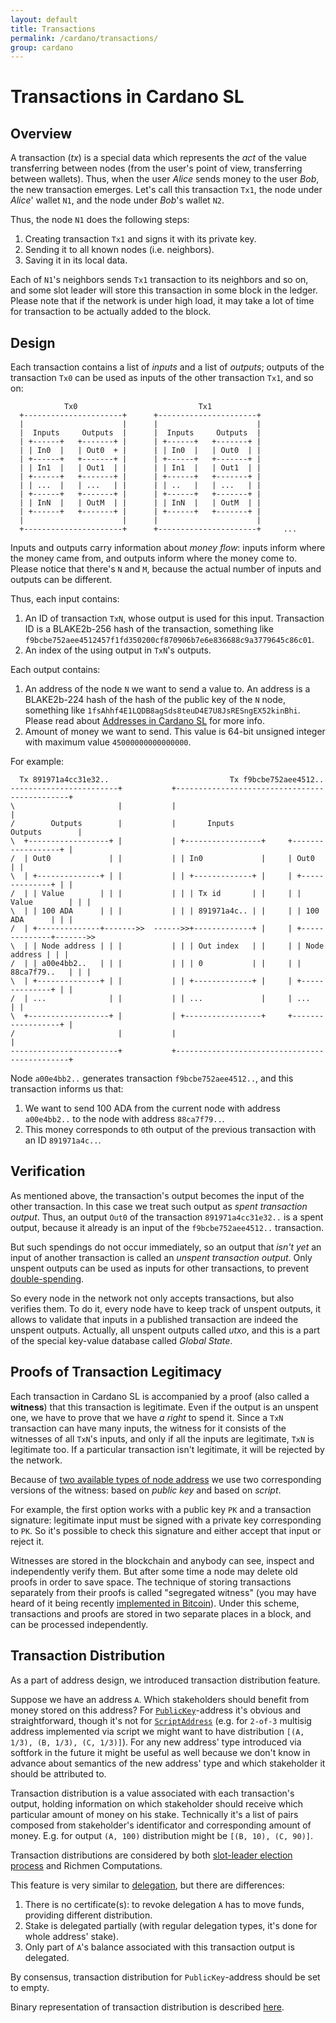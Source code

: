 ```yaml
---
layout: default
title: Transactions
permalink: /cardano/transactions/
group: cardano
---
```

<!-- Reviewed at a6a1cdf72c7e167a13f500c0679c01fe4cfa0ca8 -->

# Transactions in Cardano SL

## Overview

A transaction (*tx*) is a special data which represents the *act* of the value
transferring between nodes (from the user's point of view, transferring between
wallets). Thus, when the user *Alice* sends money to the user *Bob*, the new
transaction emerges. Let's call this transaction `Tx1`, the node under *Alice*'
wallet `N1`, and the node under *Bob*'s wallet `N2`.

Thus, the node `N1` does the following steps:

1.  Creating transaction `Tx1` and signs it with its private key.
2.  Sending it to all known nodes (i.e. neighbors).
3.  Saving it in its local data.

Each of `N1`'s neighbors sends `Tx1` transaction to its neighbors and so on, and
some slot leader will store this transaction in some block in the ledger. Please
note that if the network is under high load, it may take a lot of time for
transaction to be actually added to the block.

## Design

Each transaction contains a list of *inputs* and a list of *outputs*; outputs of
the transaction `Tx0` can be used as inputs of the other transaction `Tx1`, and
so on:

                Tx0                           Tx1
      +----------------------+      +----------------------+
      |                      |      |                      |
      |  Inputs     Outputs  |      |  Inputs     Outputs  |
      | +------+   +-------+ |      | +------+   +-------+ |
      | | In0  |   | Out0  + |      | | In0  |   | Out0  | |
      | +------+   +-------+ |      | +------+   +-------+ |
      | | In1  |   | Out1  | |      | | In1  |   | Out1  | |
      | +------+   +-------+ |      | +------+   +-------+ |
      | | ...  |   | ...   | |      | | ..   |   | ...   | |
      | +------+   +-------+ |      | +------+   +-------+ |
      | | InN  |   | OutM  | |      | | InN  |   | OutM  | |
      | +------+   +-------+ |      | +------+   +-------+ |
      |                      |      |                      |
      +----------------------+      +----------------------+     ...

Inputs and outputs carry information about *money flow*: inputs inform where the
money came from, and outputs inform where the money come to. Please notice that
there's `N` and `M`, because the actual number of inputs and outputs can be
different.

Thus, each input contains:

1.  An ID of transaction `TxN`, whose output is used for this input. Transaction
    ID is a BLAKE2b-256 hash of the transaction, something like
    `f9bcbe752aee4512457f1fd350200cf870906b7e6e836688c9a3779645c86c01`.
2.  An index of the using output in `TxN`'s outputs.

Each output contains:

1.  An address of the node `N` we want to send a value to. An address is a
    BLAKE2b-224 hash of the hash of the public key of the `N` node, something
    like `1fsAhhf4E1LQDB8agSds8teuD4E7U8JsRESngEX52kinBhi`. Please read about
    [Addresses in Cardano SL](/cardano/addresses/) for more info.
2.  Amount of money we want to send. This value is 64-bit unsigned integer with
    maximum value `45000000000000000`.

For example:

      Tx 891971a4cc31e32..                           Tx f9bcbe752aee4512..
    ------------------------+           +----------------------------------------------+
    \                       |           |                                              |
    /        Outputs        |           |       Inputs                  Outputs        |
    \  +------------------+ |           | +-----------------+     +------------------+ |
    /  | Out0             | |           | | In0             |     | Out0             | |
    \  | +--------------+ | |           | | +-------------+ |     | +--------------+ | |
    /  | | Value        | | |           | | | Tx id       | |     | | Value        | | |
    \  | | 100 ADA      | | |           | | | 891971a4c.. | |     | | 100 ADA      | | |
    /  | +--------------+------->>  ------>>+-------------+ |     | +--------------+------->>
    \  | | Node address | | |           | | | Out index   | |     | | Node address | | |
    /  | | a00e4bb2..   | | |           | | | 0           | |     | | 88ca7f79..   | | |
    \  | +--------------+ | |           | | +-------------+ |     | +--------------+ | |
    /  | ...              | |           | | ...             |     | ...              | |
    \  +------------------+ |           | +-----------------+     +------------------+ |
    /                       |           |                                              |
    ------------------------+           +----------------------------------------------+

Node `a00e4bb2..` generates transaction `f9bcbe752aee4512..`, and this
transaction informs us that:

1.  We want to send 100 ADA from the current node with address `a00e4bb2..` to
    the node with address `88ca7f79..`.
2.  This money corresponds to `0`th output of the previous transaction with an
    ID `891971a4c..`.

## Verification

As mentioned above, the transaction's output becomes the input of the other
transaction. In this case we treat such output as *spent transaction output*.
Thus, an output `Out0` of the transaction `891971a4cc31e32..` is a spent output,
because it already is an input of the `f9bcbe752aee4512..` transaction.

But such spendings do not occur immediately, so an output that *isn't yet* an
input of another transaction is called an *unspent transaction output*. Only
unspent outputs can be used as inputs for other transactions, to prevent
[double-spending](https://en.bitcoin.it/wiki/Double-spending).

So every node in the network not only accepts transactions, but also
verifies them. To do it, every node have to keep track of unspent outputs, it
allows to validate that inputs in a published transaction are indeed the unspent
outputs. Actually, all unspent outputs called *utxo*, and this is a part of the
special key-value database called *Global State*.

## Proofs of Transaction Legitimacy

Each transaction in Cardano SL is accompanied by a proof (also called a **witness**)
that this transaction is legitimate. Even if the output is an unspent one, we
have to prove that we have *a right* to spend it. Since a `TxN` transaction can
have many inputs, the witness for it consists of the witnesses of all `TxN`'s
inputs, and only if all the inputs are legitimate, `TxN` is legitimate too. If a
particular transaction isn't legitimate, it will be rejected by the network.

Because of [two available types of node
address](/cardano/addresses/#what-does-an-address-look-like) we use two
corresponding versions of the witness: based on *public key* and based on
*script*.

For example, the first option works with a public key `PK` and a transaction
signature: legitimate input must be signed with a private key corresponding to `PK`.
So it's possible to check this signature and either accept that input or reject it.

Witnesses are stored in the blockchain and anybody can see, inspect and
independently verify them. But after some time a node may delete old proofs in
order to save space. The technique of storing transactions separately from their
proofs is called "segregated witness" (you may have heard of it being recently
[implemented in
Bitcoin](https://bitcoincore.org/en/2016/01/26/segwit-benefits/)). Under this
scheme, transactions and proofs are stored in two separate places in a block,
and can be processed independently.

## Transaction Distribution

As a part of address design, we introduced transaction distribution feature.

Suppose we have an address `A`. Which stakeholders should benefit from money
stored on this address? For [`PublicKey`](/cardano/addresses/)-address it's
obvious and straightforward, though it's not for
[`ScriptAddress`](/cardano/addresses/) (e.g. for `2-of-3` multisig address
implemented via script we might want to have distribution
`[(A, 1/3), (B, 1/3), (C, 1/3)]`). For any new address' type introduced via
softfork in the future it might be useful as well because we don't know in
advance about semantics of the new address' type and which stakeholder it should
be attributed to.

Transaction distribution is a value associated with each transaction's output,
holding information on which stakeholder should receive which particular amount
of money on his stake. Technically it's a list of pairs composed from stakeholder's
identificator and corresponding amount of money. E.g. for output `(A, 100)`
distribution might be `[(B, 10), (C, 90)]`.

Transaction distributions are considered by both [slot-leader election
process](/technical/leader-selection/) and Richmen Computations.

This feature is very similar to [delegation](/technical/delegation/), but there
are differences:

1.  There is no certificate(s): to revoke delegation `A` has to move funds,
    providing different distribution.
2.  Stake is delegated partially (with regular delegation types, it's done for
    whole address' stake).
3.  Only part of `A`'s balance associated with this transaction output is
    delegated.

By consensus, transaction distribution for `PublicKey`-address should be set to
empty.

Binary representation of transaction distribution is described
[here](/technical/protocols/binary-protocols/#transaction-distribution).
